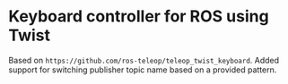 # Keyboard controller for ROS using Twist

Based on `https://github.com/ros-teleop/teleop_twist_keyboard`.  Added
support for switching publisher topic name based on a provided pattern.
